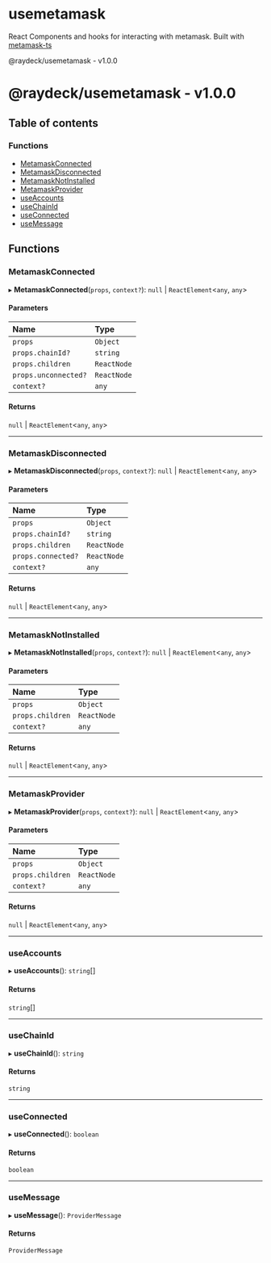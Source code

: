 
<a name="readmemd"></a>

# usemetamask
React Components and hooks for interacting with metamask. Built with [metamask-ts](https://npmjs.com/package/@raydeck/metamask-ts)

<a name="_librarymd"></a>

@raydeck/usemetamask - v1.0.0

# @raydeck/usemetamask - v1.0.0

## Table of contents

### Functions

- [MetamaskConnected](#metamaskconnected)
- [MetamaskDisconnected](#metamaskdisconnected)
- [MetamaskNotInstalled](#metamasknotinstalled)
- [MetamaskProvider](#metamaskprovider)
- [useAccounts](#useaccounts)
- [useChainId](#usechainid)
- [useConnected](#useconnected)
- [useMessage](#usemessage)

## Functions

### MetamaskConnected

▸ **MetamaskConnected**(`props`, `context?`): ``null`` \| `ReactElement`<`any`, `any`\>

#### Parameters

| Name | Type |
| :------ | :------ |
| `props` | `Object` |
| `props.chainId?` | `string` |
| `props.children` | `ReactNode` |
| `props.unconnected?` | `ReactNode` |
| `context?` | `any` |

#### Returns

``null`` \| `ReactElement`<`any`, `any`\>

___

### MetamaskDisconnected

▸ **MetamaskDisconnected**(`props`, `context?`): ``null`` \| `ReactElement`<`any`, `any`\>

#### Parameters

| Name | Type |
| :------ | :------ |
| `props` | `Object` |
| `props.chainId?` | `string` |
| `props.children` | `ReactNode` |
| `props.connected?` | `ReactNode` |
| `context?` | `any` |

#### Returns

``null`` \| `ReactElement`<`any`, `any`\>

___

### MetamaskNotInstalled

▸ **MetamaskNotInstalled**(`props`, `context?`): ``null`` \| `ReactElement`<`any`, `any`\>

#### Parameters

| Name | Type |
| :------ | :------ |
| `props` | `Object` |
| `props.children` | `ReactNode` |
| `context?` | `any` |

#### Returns

``null`` \| `ReactElement`<`any`, `any`\>

___

### MetamaskProvider

▸ **MetamaskProvider**(`props`, `context?`): ``null`` \| `ReactElement`<`any`, `any`\>

#### Parameters

| Name | Type |
| :------ | :------ |
| `props` | `Object` |
| `props.children` | `ReactNode` |
| `context?` | `any` |

#### Returns

``null`` \| `ReactElement`<`any`, `any`\>

___

### useAccounts

▸ **useAccounts**(): `string`[]

#### Returns

`string`[]

___

### useChainId

▸ **useChainId**(): `string`

#### Returns

`string`

___

### useConnected

▸ **useConnected**(): `boolean`

#### Returns

`boolean`

___

### useMessage

▸ **useMessage**(): `ProviderMessage`

#### Returns

`ProviderMessage`

